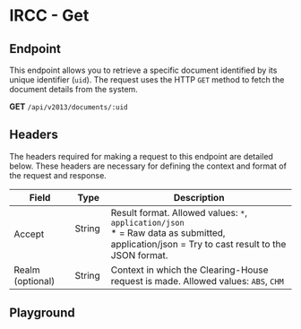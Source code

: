 <script setup>
import SwaggerUI from "../../../swagger/view/SwaggerUI.vue"
import swaggerJson from "../../../swagger/json/ircc.published.get.json";
</script>

# IRCC - Get

## Endpoint

This endpoint allows you to retrieve a specific document identified by its unique identifier (`uid`). The request uses the HTTP `GET` method to fetch the document details from the system.

**GET** `/api/v2013/documents/:uid`

## Headers

The headers required for making a request to this endpoint are detailed below. These headers are necessary for defining the context and format of the request and response.

| Field            | Type   | Description                                                                                      |
| ---------------- | ------ | ------------------------------------------------------------------------------------------------ |
| Accept           | String &nbsp; | Result format. Allowed values: `*`, `application/json`<br>* = Raw data as submitted,<br>application/json = Try to cast result to the JSON format. |
| Realm (optional) | String | Context in which the Clearing-House request is made. Allowed values: `ABS`, `CHM`                |

<!--@include: ../../../components/common/url-uid-parameter-section.md-->

## Playground

<SwaggerUI :swaggerJson="swaggerJson" :protected="true" />
